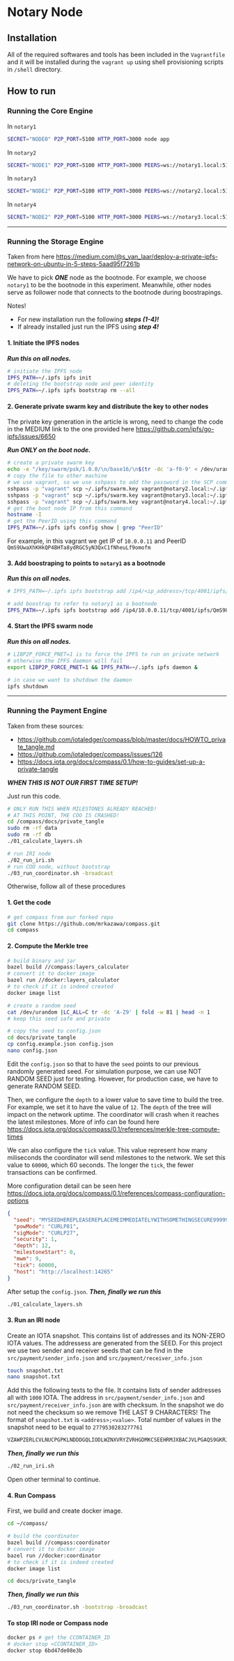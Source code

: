 # Notary Node #

## Installation ##

All of the required softwares and tools has been included in the `Vagrantfile` and it will be installed during the `vagrant up` using shell provisioning scripts in `/shell` directory.

## How to run ##

### Running the Core Engine ###

In `notary1`

```bash
SECRET="NODE0" P2P_PORT=5100 HTTP_PORT=3000 node app
```

In `notary2`

```bash
SECRET="NODE1" P2P_PORT=5100 HTTP_PORT=3000 PEERS=ws://notary1.local:5100 node app
```

In `notary3`

```bash
SECRET="NODE2" P2P_PORT=5100 HTTP_PORT=3000 PEERS=ws://notary2.local:5100,ws://notary1.local:5100 node app
```

In `notary4`

```bash
SECRET="NODE2" P2P_PORT=5100 HTTP_PORT=3000 PEERS=ws://notary3.local:5100,ws://notary2.local:5100,ws://notary1.local:5100 node app
```

- - - -

### Running the Storage Engine ###

Taken from here
<https://medium.com/@s_van_laar/deploy-a-private-ipfs-network-on-ubuntu-in-5-steps-5aad95f7261b>

We have to pick ***ONE*** node as the bootnode. For example, we choose `notary1` to be the bootnode in this experiment. Meanwhile, other nodes serve as follower node that connects to the bootnode during boostrapings.

Notes!

- For new installation run the following ***steps (1-4)!***
- If already installed just run the IPFS using ***step 4!***

#### 1. Initiate the IPFS nodes ####

***Run this on all nodes.***

```bash
# initiate the IPFS node
IPFS_PATH=~/.ipfs ipfs init
# deleting the bootstrap node and peer identity
IPFS_PATH=~/.ipfs ipfs bootstrap rm --all
```

#### 2. Generate private swarm key and distribute the key to other nodes ####

The private key generation in the article is wrong, need to change the code in the MEDIUM link to the one provided here
<https://github.com/ipfs/go-ipfs/issues/6650>

***Run ONLY on the boot node.***

```bash
# create a private swarm key
echo -e "/key/swarm/psk/1.0.0/\n/base16/\n$(tr -dc 'a-f0-9' < /dev/urandom | head -c64)" > ~/.ipfs/swarm.key
# copy the file to other machine
# we use vagrant, so we use sshpass to add the password in the SCP command
sshpass -p "vagrant" scp ~/.ipfs/swarm.key vagrant@notary2.local:~/.ipfs/swarm.key
sshpass -p "vagrant" scp ~/.ipfs/swarm.key vagrant@notary3.local:~/.ipfs/swarm.key
sshpass -p "vagrant" scp ~/.ipfs/swarm.key vagrant@notary4.local:~/.ipfs/swarm.key
# get the boot node IP from this command
hostname -I
# get the PeerID using this command
IPFS_PATH=~/.ipfs ipfs config show | grep "PeerID"
```

For example, in this vagrant we get IP of `10.0.0.11` and PeerID `QmS9UwaXhKHkQP4BHTa8ydRGC5yN3QxC1fNheuLf9omofm`

#### 3. Add boostraping to points to `notary1` as a bootnode ####

***Run this on all nodes.***

```bash
# IPFS_PATH=~/.ipfs ipfs bootstrap add /ip4/<ip_address>/tcp/4001/ipfs/<peer_id>

# add boostrap to refer to notary1 as a bootnode
IPFS_PATH=~/.ipfs ipfs bootstrap add /ip4/10.0.0.11/tcp/4001/ipfs/QmS9UwaXhKHkQP4BHTa8ydRGC5yN3QxC1fNheuLf9omofm
```

#### 4. Start the IPFS swarm node ####

***Run this on all nodes.***

```bash
# LIBP2P_FORCE_PNET=1 is to force the IPFS to run on private network
# otherwise the IPFS daemon will fail
export LIBP2P_FORCE_PNET=1 && IPFS_PATH=~/.ipfs ipfs daemon &

# in case we want to shutdown the daemon
ipfs shutdown
```

- - - -

### Running the Payment Engine ###

Taken from these sources:

- <https://github.com/iotaledger/compass/blob/master/docs/HOWTO_private_tangle.md>
- <https://github.com/iotaledger/compass/issues/126>
- <https://docs.iota.org/docs/compass/0.1/how-to-guides/set-up-a-private-tangle>

***WHEN THIS IS NOT OUR FIRST TIME SETUP!***

Just run this code.

```bash
# ONLY RUN THIS WHEN MILESTONES ALREADY REACHED!
# AT THIS POINT, THE COO IS CRASHED!
cd /compass/docs/private_tangle
sudo rm -rf data
sudo rm -rf db
./01_calculate_layers.sh

# run IRI node
./02_run_iri.sh
# run COO node, without bootstrap
./03_run_coordinator.sh -broadcast
```

Otherwise, follow all of these procedures

#### 1. Get the code ####

```bash
# get compass from our forked repo
git clone https://github.com/mrkazawa/compass.git
cd compass
```

#### 2. Compute the Merkle tree ####

```bash
# build binary and jar
bazel build //compass:layers_calculator
# convert it to docker image
bazel run //docker:layers_calculator
# to check if it is indeed created
docker image list

# create a random seed
cat /dev/urandom |LC_ALL=C tr -dc 'A-Z9' | fold -w 81 | head -n 1
# keep this seed safe and private

# copy the seed to config.json
cd docs/private_tangle
cp config.example.json config.json
nano config.json
```

Edit the `config.json` so that to have the `seed` points to our previous randomly generated seed.
For simulation purpose, we can use NOT RANDOM SEED just for testing.
However, for production case, we have to generate RANDOM SEED.

Then, we configure the `depth` to a lower value to save time to build the tree.
For example, we set it to have the value of `12`.
The `depth` of the tree will impact on the network uptime.
The coordinator will crash when it reaches the latest milestones.
More of info can be found here <https://docs.iota.org/docs/compass/0.1/references/merkle-tree-compute-times>

We can also configure the `tick` value.
This value represent how many miliseconds the coordinator will send milestones to the network.
We set this value to `60000`, which 60 seconds.
The longer the `tick`, the fewer transactions can be confirmed.

More configuration detail can be seen here <https://docs.iota.org/docs/compass/0.1/references/compass-configuration-options>

```json
{
  "seed": "MYSEEDHEREPLEASEREPLACEMEIMMEDIATELYWITHSOMETHINGSECURE99999999999999999999999999",
  "powMode": "CURLP81",
  "sigMode": "CURLP27",
  "security": 1,
  "depth": 12,
  "milestoneStart": 0,
  "mwm": 9,
  "tick": 60000,
  "host": "http://localhost:14265"
}
```

After setup the `config.json`.
***Then, finally we run this***

```bash
./01_calculate_layers.sh
```

#### 3. Run an IRI node ####

Create an IOTA snapshot.
This contains list of addresses and its NON-ZERO IOTA values.
The addressess are generated from the SEED.
For this project we use two sender and receiver seeds that can be find in the `src/payment/sender_info.json` and `src/payment/receiver_info.json`

```bash
touch snapshot.txt
nano snapshot.txt
```

Add this the following texts to the file.
It contains lists of sender addresses all with `1000` IOTA.
The address in `src/payment/sender_info.json` and `src/payment/receiver_info.json` are with checksum.
In the snapshot we do not need the checksum so we remove THE LAST 9 CHARACTERS!
The format of `snapshot.txt` is `<address>;<value>`.
Total number of values in the snapshot need to be equal to `2779530283277761`

```txt
VZAWPZERLCVLNUCPGPKLNDDDGQLIODLWZNXVRYZVRHGDMKCSEEHRMJXBACJVLPGAQS9GKRJDMSMZEWKUY;2779530283277761
```

***Then, finally we run this***

```bash
./02_run_iri.sh
```

Open other terminal to continue.

#### 4. Run Compass ####

First, we build and create docker image.

```bash
cd ~/compass/

# build the coordinator
bazel build //compass:coordinator
# convert it to docker image
bazel run //docker:coordinator
# to check if it is indeed created
docker image list

cd docs/private_tangle
```

***Then, finally we run this***

```bash
./03_run_coordinator.sh -bootstrap -broadcast
```

#### To stop IRI node or Compass node ####

```bash
docker ps # get the CCONTAINER_ID
# docker stop <CCONTAINER_ID>
docker stop 6bd47de08e3b
```
